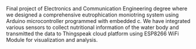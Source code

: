 Final project of Electronics and Communication Engineering degree where we designed a comprehensive eutrophication moniotring system using Arduino microcontroller programmed with embedded c. We have integrated various sensors to collect nutritional information of the water body and transmitted the data to Thingspeak cloud platform using ESP8266 WiFi Module for visualization and analysis.  
